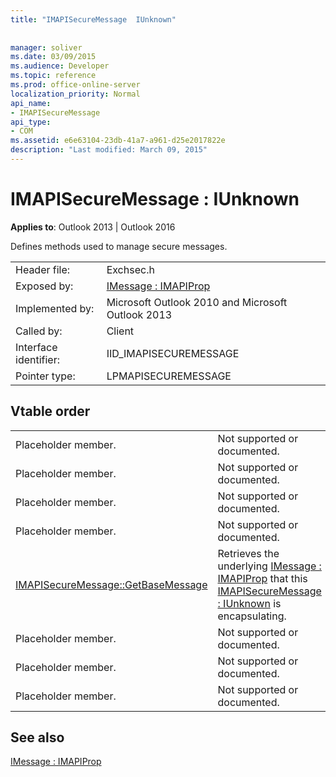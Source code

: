 ```yaml
---
title: "IMAPISecureMessage  IUnknown"
 
 
manager: soliver
ms.date: 03/09/2015
ms.audience: Developer
ms.topic: reference
ms.prod: office-online-server
localization_priority: Normal
api_name:
- IMAPISecureMessage
api_type:
- COM
ms.assetid: e6e63104-23db-41a7-a961-d25e2017822e
description: "Last modified: March 09, 2015"
---
```


# IMAPISecureMessage : IUnknown

  
  
**Applies to**: Outlook 2013 | Outlook 2016 
  
Defines methods used to manage secure messages.
  
|||
|:-----|:-----|
|Header file:  <br/> |Exchsec.h  <br/> |
|Exposed by:  <br/> |[IMessage : IMAPIProp](imessageimapiprop.md) <br/> |
|Implemented by:  <br/> |Microsoft Outlook 2010 and Microsoft Outlook 2013  <br/> |
|Called by:  <br/> |Client  <br/> |
|Interface identifier:  <br/> |IID_IMAPISECUREMESSAGE  <br/> |
|Pointer type:  <br/> |LPMAPISECUREMESSAGE  <br/> |
   
## Vtable order

|||
|:-----|:-----|
|Placeholder member.  <br/> |Not supported or documented.  <br/> |
|Placeholder member.  <br/> |Not supported or documented.  <br/> |
|Placeholder member.  <br/> |Not supported or documented.  <br/> |
|Placeholder member.  <br/> |Not supported or documented.  <br/> |
|[IMAPISecureMessage::GetBaseMessage](imapisecuremessage-getbasemessage.md) <br/> |Retrieves the underlying [IMessage : IMAPIProp](imessageimapiprop.md) that this [IMAPISecureMessage : IUnknown](imapisecuremessageiunknown.md) is encapsulating.  <br/> |
|Placeholder member.  <br/> |Not supported or documented.  <br/> |
|Placeholder member.  <br/> |Not supported or documented.  <br/> |
|Placeholder member.  <br/> |Not supported or documented.  <br/> |
   
## See also



[IMessage : IMAPIProp](imessageimapiprop.md)

